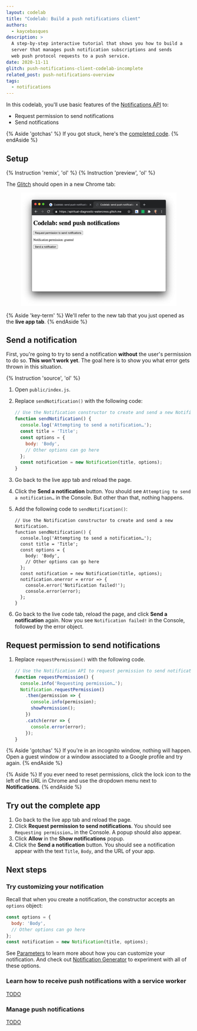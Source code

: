 ```yaml
---
layout: codelab
title: "Codelab: Build a push notifications client"
authors: 
  - kaycebasques
description: >
  A step-by-step interactive tutorial that shows you how to build a
  server that manages push notification subscriptions and sends
  web push protocol requests to a push service.
date: 2020-11-11
glitch: push-notifications-client-codelab-incomplete
related_post: push-notifications-overview
tags:
  - notifications
---
```


In this codelab, you'll use basic features of the
[Notifications API](https://developer.mozilla.org/en-US/docs/Web/API/Notifications_API) to:

* Request permission to send notifications
* Send notifications

{% Aside 'gotchas' %}
  If you got stuck, here's the
  [completed code](https://glitch.com/edit/#!/send-push-notifications-codelab-complete).
{% endAside %}

## Setup

{% Instruction 'remix', 'ol' %}
{% Instruction 'preview', 'ol' %}

The [Glitch](https://glitch.com) should open in a new Chrome tab:

<figure class="w-figure">
  <img class="w-screenshot w-screenshot--filled" 
       src="live-app.jpg" 
       alt="A screenshot of the app.">
</figure>

{% Aside 'key-term' %}
  We'll refer to the new tab that you just opened as the **live app tab**.
{% endAside %}

## Send a notification

First, you're going to try to send a notification **without** the user's permission
to do so. **This won't work yet**. The goal here is to show you what error gets thrown
in this situation.

{% Instruction 'source', 'ol' %}
1. Open `public/index.js`.
1. Replace `sendNotification()` with the following code:

   ```js
   // Use the Notification constructor to create and send a new Notification.
   function sendNotification() {
     console.log('Attempting to send a notification…');
     const title = 'Title';
     const options = {
       body: 'Body',
       // Other options can go here
     };
     const notification = new Notification(title, options);
   }
   ```

1. Go back to the live app tab and reload the page.
1. Click the **Send a notification** button. You should see
   `Attempting to send a notification…` in the Console. But other than that,
   nothing happens.
1. Add the following code to `sendNotification()`:

   ```js/9-12/
   // Use the Notification constructor to create and send a new Notification.
   function sendNotification() {
     console.log('Attempting to send a notification…');
     const title = 'Title';
     const options = {
       body: 'Body',
       // Other options can go here
     };
     const notification = new Notification(title, options);
     notification.onerror = error => {
       console.error('Notification failed!');
       console.error(error);
     };
   }
   ```
1. Go back to the live code tab, reload the page, and click **Send a notification**
   again. Now you see `Notification failed!` in the Console, followed by the error object.

## Request permission to send notifications

1. Replace `requestPermission()` with the following code.

   ```js
   // Use the Notification API to request permission to send notifications.
   function requestPermission() {
     console.info('Requesting permission…');
     Notification.requestPermission()
       .then(permission => {
         console.info(permission);
         showPermission();
       })
       .catch(error => {
         console.error(error);
       });
   }
   ```

{% Aside 'gotchas' %}
  If you're in an incognito window, nothing will happen. Open a guest
  window or a window associated to a Google profile and try again.
{% endAside %}

{% Aside %}
  If you ever need to reset permissions, click the lock icon to the left of
  the URL in Chrome and use the dropdown menu next to **Notifications**.
{% endAside %}

## Try out the complete app

1. Go back to the live app tab and reload the page.
1. Click **Request permission to send notifications**.
   You should see `Requesting permission…` in the Console.
   A popup should also appear.
1. Click **Allow** in the **Show notifications** popup.
1. Click the **Send a notification** button. You should see
   a notification appear with the text `Title`, `Body`, and the URL
   of your app.

## Next steps

### Try customizing your notification

Recall that when you create a notification, the constructor accepts an `options` object:

```js
const options = {
  body: 'Body',
  // Other options can go here
};
const notification = new Notification(title, options);
```

See [Parameters][parameters] to learn more about how you can customize your
notification. And check out [Notification Generator](https://tests.peter.sh/notification-generator/)
to experiment with all of these options.

### Learn how to receive push notifications with a service worker

[TODO](/receive-push-notifications-codelab/)

### Manage push notifications

[TODO](/manage-push-notifications-codelab/)

[parameters]: https://developer.mozilla.org/en-US/docs/Web/API/notification/Notification#Parameters